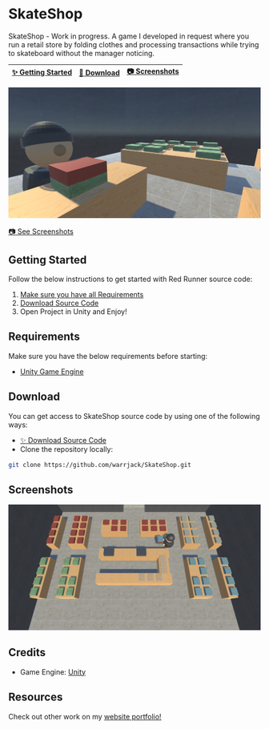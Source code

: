 # SkateShop

SkateShop - Work in progress. A game I developed in request where you run a retail store by folding clothes and processing transactions while trying to skateboard without the manager noticing.

| [:sparkles: Getting Started](#getting-started) | [:rocket: Download](#download) | [:camera: Screenshots](#screenshots) |
| --------------- | -------- | ----------- |

<p align="center">
  <img src="https://github.com/warrjack/SkateShop/blob/master/Screenshots/Splash.png" />
</p>

[:camera: See Screenshots](#screenshots)


## Getting Started

Follow the below instructions to get started with Red Runner source code:

1. [Make sure you have all Requirements](#requirements)
2. [Download Source Code](#download)
3. Open Project in Unity and Enjoy!

## Requirements

Make sure you have the below requirements before starting:

- [Unity Game Engine](https://unity3d.com)

## Download

You can get access to SkateShop source code by using one of the following ways:

- [:sparkles: Download Source Code](https://github.com/warrjack/SkateShop/archive/master.zip)
- Clone the repository locally:

```bash
git clone https://github.com/warrjack/SkateShop.git
```

## Screenshots

<p align="center">
  <img src="https://github.com/warrjack/SkateShop/blob/master/Screenshots/Gameplay.png" />
</p>

## Credits
- Game Engine: [Unity](https://unity3d.com/)

## Resources

Check out other work on my [website portfolio!](https://warrjack.weebly.com)
